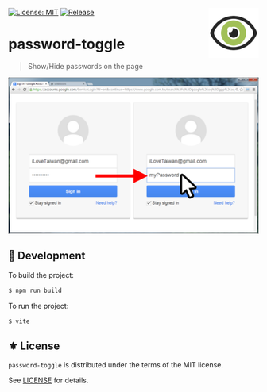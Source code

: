 <a href="#"><img align="right" src="./static/logo.png" width="20%"></a>
[![License: MIT](https://img.shields.io/badge/License-MIT-green.svg)](https://opensource.org/licenses/MIT)
[![Release](https://img.shields.io/github/tag/jcs-chromews/password-toggle.svg?label=release&logo=github)](https://github.com/jcs-chromews/password-toggle/releases/latest)
<!-- [![Chrome Web Store](https://img.shields.io/chrome-web-store/stars/dcojmbnboabakbjkdghaakedellfjjbh?logo=google-chrome&logoColor=white)](https://chromewebstore.google.com/detail/browser-statistic/emdbkfcpehdgjophcfbodcfnfmlldlfh) -->

# password-toggle
> Show/Hide passwords on the page

<p align="center">
<img src="./etc/screen.png" />
</p>

## 🔧 Development

To build the project:

```sh
$ npm run build
```

To run the project:

```sh
$ vite
```

## ⚜️ License

`password-toggle` is distributed under the terms of the MIT license.

See [LICENSE](./LICENSE) for details.
